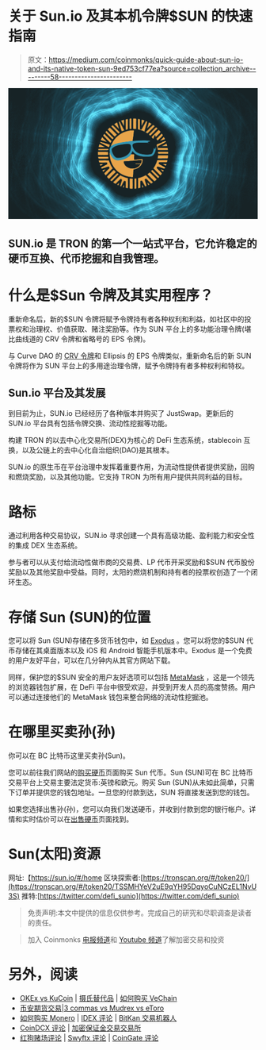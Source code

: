 # 关于 Sun.io 及其本机令牌$SUN 的快速指南

> 原文：<https://medium.com/coinmonks/quick-guide-about-sun-io-and-its-native-token-sun-9ed753cf77ea?source=collection_archive---------58----------------------->

![](img/74db12c02dbbe8e28fe748e3be5424d5.png)

## SUN.io 是 TRON 的第一个一站式平台，它允许稳定的硬币互换、代币挖掘和自我管理。

# 什么是$Sun 令牌及其实用程序？

重新命名后，新的$SUN 令牌将赋予令牌持有者各种权利和利益，如社区中的投票权和治理权、价值获取、赌注奖励等。作为 SUN 平台上的多功能治理令牌(堪比曲线道的 CRV 令牌和省略号的 EPS 令牌)。

与 Curve DAO 的 [CRV 令牌](https://www.bcbitcoin.com/crypto-services/coin-guide/curve-dao-token-crv/)和 Ellipsis 的 EPS 令牌类似，重新命名后的新 SUN 令牌将作为 SUN 平台上的多用途治理令牌，赋予令牌持有者多种权利和特权。

## Sun.io 平台及其发展

到目前为止，SUN.io 已经经历了各种版本并购买了 JustSwap。更新后的 SUN.io 平台具有包括令牌交换、流动性挖掘等功能。

构建 TRON 的以去中心化交易所(DEX)为核心的 DeFi 生态系统，stablecoin 互换，以及公链上的去中心化自治组织(DAO)是其根本。

SUN.io 的原生币在平台治理中发挥着重要作用，为流动性提供者提供奖励，回购和燃烧奖励，以及其他功能。它支持 TRON 为所有用户提供共同利益的目标。

# 路标

通过利用各种交易协议，SUN.io 寻求创建一个具有高级功能、盈利能力和安全性的集成 DEX 生态系统。

参与者可以从支付给流动性做市商的交易费、LP 代币开采奖励和$SUN 代币股份奖励以及其他奖励中受益。同时，太阳的燃烧机制和持有者的投票权创造了一个闭环生态。

# 存储 Sun (SUN)的位置

您可以将 Sun (SUN)存储在多货币钱包中，如 [Exodus](https://www.bcbitcoin.com/wallet-guides/exodus-wallet-guide/) 。您可以将您的$SUN 代币存储在其桌面版本以及 iOS 和 Android 智能手机版本中。Exodus 是一个免费的用户友好平台，可以在几分钟内从其官方网站下载。

同样，保护您的$SUN 安全的用户友好选项可以包括 [MetaMask](https://www.bcbitcoin.com/wallet-guides/metamask-wallet-guide/) ，这是一个领先的浏览器钱包扩展，在 DeFi 平台中很受欢迎，并受到开发人员的高度赞扬。用户可以通过连接他们的 MetaMask 钱包来整合网络的流动性挖掘池。

# 在哪里买卖孙(孙)

你可以在 BC 比特币这里买卖孙(Sun)。

您可以前往我们网站的[购买硬币](https://www.bcbitcoin.com/buy/)页面购买 Sun 代币。Sun (SUN)可在 BC 比特币交易平台上交易主要法定货币:英镑和欧元。购买 Sun (SUN)从未如此简单，只需下订单并提供您的钱包地址。一旦您的付款到达，SUN 将直接发送到您的钱包。

如果您选择出售孙(孙)，您可以向我们发送硬币，并收到付款到您的银行帐户。详情和实时估价可以在[出售硬币](https://www.bcbitcoin.com/sell/)页面找到。

# Sun(太阳)资源

网址:【https://sun.io/#/home
区块探索者:[https://tronscan.org/#/token20/](https://tronscan.org/#/token20/TSSMHYeV2uE9qYH95DqyoCuNCzEL1NvU3S)
推特:[https://twitter.com/defi_sunio](https://twitter.com/defi_sunio)

> 免责声明:本文中提供的信息仅供参考。完成自己的研究和尽职调查是读者的责任。

> 加入 Coinmonks [电报频道](https://t.me/coincodecap)和 [Youtube 频道](https://www.youtube.com/c/coinmonks/videos)了解加密交易和投资

# 另外，阅读

*   [OKEx vs KuCoin](https://coincodecap.com/okex-kucoin) | [摄氏替代品](https://coincodecap.com/celsius-alternatives) | [如何购买 VeChain](https://coincodecap.com/buy-vechain)
*   [币安期货交易](https://coincodecap.com/binance-futures-trading)|[3 commas vs Mudrex vs eToro](https://coincodecap.com/mudrex-3commas-etoro)
*   [如何购买 Monero](https://coincodecap.com/buy-monero) | [IDEX 评论](https://coincodecap.com/idex-review) | [BitKan 交易机器人](https://coincodecap.com/bitkan-trading-bot)
*   [CoinDCX 评论](/coinmonks/coindcx-review-8444db3621a2) | [加密保证金交易交易所](https://coincodecap.com/crypto-margin-trading-exchanges)
*   [红狗赌场评论](https://coincodecap.com/red-dog-casino-review) | [Swyftx 评论](https://coincodecap.com/swyftx-review) | [CoinGate 评论](https://coincodecap.com/coingate-review)